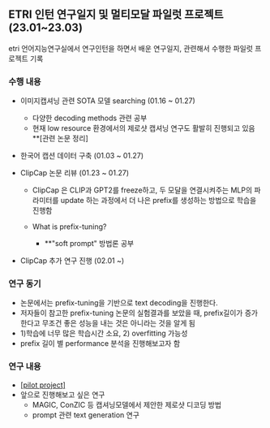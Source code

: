 ## ETRI 인턴 연구일지 및 멀티모달 파일럿 프로젝트 (23.01~23.03)

etri 언어지능연구실에서 연구인턴을 하면서 배운 연구일지, 관련해서 수행한 파일럿 프로젝트 기록
### 수행 내용


- 이미지캡셔닝 관련 SOTA 모델 searching (01.16 ~ 01.27)
  - 다양한 decoding methods 관련 공부
  - 현재 low resource 환경에서의 제로샷 캡셔닝 연구도 활발히 진행되고 있음 **[관련 논문 정리] <br/>
  
- 한국어 캡션 데이터 구축 (01.03 ~ 01.27) <br/>

- ClipCap 논문 리뷰 (01.23 ~ 01.27)
  - ClipCap 은 CLIP과 GPT2를 freeze하고, 두 모달을 연결시켜주는 MLP의 파라미터를 update 하는 과정에서 더 나은 prefix를 생성하는 방법으로 학습을 진행함 

  - What is prefix-tuning? 
    - **"soft prompt" 방법론 공부

- ClipCap 추가 연구 진행 (02.01 ~)

### 연구 동기
  - 논문에서는 prefix-tuning을 기반으로 text decoding을 진행한다.
  - 저자들이 참고한 prefix-tuning 논문의 실험결과를 보았을 때, prefix길이가 증가한다고 무조건 좋은 성능을 내는 것은 아니라는 것을 알게 됨
  - 1)학습에 너무 많은 학습시간 소요, 2) overfitting 가능성
  - prefix 길이 별 performance 분석을 진행해보고자 함 
  
### 연구 내용
- [[pilot project]](https://github.com/dhye1/ETRI-research_intern/tree/main/pilot%20project)
- 앞으로 진행해보고 싶은 연구
  - MAGIC, ConZIC 등 캡셔닝모델에서 제안한 제로샷 디코딩 방법
  - prompt 관련 text generation 연구
